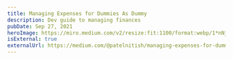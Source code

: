 ```yaml
---
title: Managing Expenses for Dummies As Dummy
description: Dev guide to managing finances
pubDate: Sep 27, 2021
heroImage: https://miro.medium.com/v2/resize:fit:1100/format:webp/1*nNjXNhsp71pkuMooEYRY5w.png
isExternal: true
externalUrl: https://medium.com/@patelnitish/managing-expenses-for-dummies-as-dummy-a125672495cd
---
```

